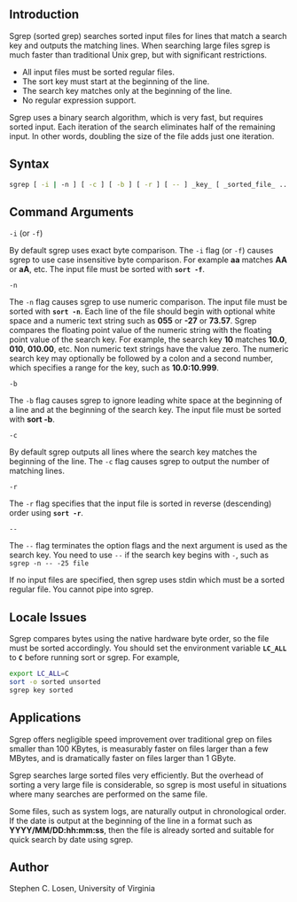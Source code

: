 ## Introduction

Sgrep (sorted grep) searches sorted input files for lines that match a search key and outputs the matching lines. When searching large files sgrep is much faster than traditional Unix grep, but with significant restrictions.

- All input files must be sorted regular files.
- The sort key must start at the beginning of the line.
- The search key matches only at the beginning of the line.
- No regular expression support.

Sgrep uses a binary search algorithm, which is very fast, but requires sorted input. Each iteration of the search eliminates half of the remaining input. In other words, doubling the size of the file adds just one iteration.

## Syntax

```sh
sgrep [ -i | -n ] [ -c ] [ -b ] [ -r ] [ -- ] _key_ [ _sorted_file_ ... ]
```

## Command Arguments

`-i` (or `-f`)

By default sgrep uses exact byte comparison. The `-i` flag (or `-f`) causes sgrep to use case insensitive byte comparison. For example **aa** matches **AA** or **aA**, etc. The input file must be sorted with **`sort -f`**.

`-n`

The `-n` flag causes sgrep to use numeric comparison. The input file must be sorted with **`sort -n`**. Each line of the file should begin with optional white space and a numeric text string such as **055** or **-27** or **73.57**. Sgrep compares the floating point value of the numeric string with the floating point value of the search key. For example, the search key **10** matches **10.0**, **010**, **010.00**, etc. Non numeric text strings have the value zero. The numeric search key may optionally be followed by a colon and a second number, which specifies a range for the key, such as **10.0:10.999**.

`-b`

The `-b` flag causes sgrep to ignore leading white space at the beginning of a line and at the beginning of the search key. The input file must be sorted with **sort -b**.

`-c`

By default sgrep outputs all lines where the search key matches the beginning of the line. The `-c` flag causes sgrep to output the number of matching lines.

`-r`

The `-r` flag specifies that the input file is sorted in reverse (descending) order using **`sort -r`**.

`--`

The `--` flag terminates the option flags and the next argument is used as the search key. You need to use `--` if the search key begins with `-`, such as `sgrep -n -- -25 file`

If no input files are specified, then sgrep uses stdin which must be a sorted regular file. You cannot pipe into sgrep.

## Locale Issues

Sgrep compares bytes using the native hardware byte order, so the file must be sorted accordingly. You should set the environment variable **`LC_ALL`** to **`C`** before running sort or sgrep. For example,

```sh
export LC_ALL=C
sort -o sorted unsorted
sgrep key sorted
```

## Applications

Sgrep offers negligible speed improvement over traditional grep on files smaller than 100 KBytes, is measurably faster on files larger than a few MBytes, and is dramatically faster on files larger than 1 GByte.

Sgrep searches large sorted files very efficiently. But the overhead of sorting a very large file is considerable, so sgrep is most useful in situations where many searches are performed on the same file.

Some files, such as system logs, are naturally output in chronological order. If the date is output at the beginning of the line in a format such as **YYYY/MM/DD:hh:mm:ss**, then the file is already sorted and suitable for quick search by date using sgrep.

## Author

Stephen C. Losen, University of Virginia
